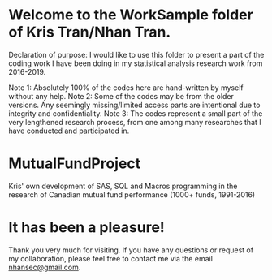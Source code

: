 # Welcome to the WorkSample folder of Kris Tran/Nhan Tran. 
Declaration of purpose:
I would like to use this folder to present a part of the coding work I have been doing in my statistical analysis research work from 2016-2019.

Note 1: Absolutely 100% of the codes here are hand-written by myself without any help.
Note 2: Some of the codes may be from the older versions. Any seemingly missing/limited access parts are intentional due to integrity and confidentiality.
Note 3: The codes represent a small part of the very lengthened research process, from one among many researches that I have conducted and participated in.

# MutualFundProject
Kris' own development of SAS, SQL and Macros programming in the research of Canadian mutual fund performance (1000+ funds, 1991-2016)

# It has been a pleasure!
Thank you very much for visiting.
If you have any questions or request of my collaboration, please feel free to contact me via the email nhansec@gmail.com.
